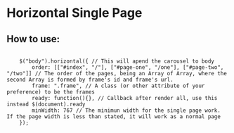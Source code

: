 <h1>Horizontal Single Page</h1>
<h2>How to use:</h2>
<code>
	$("body").horizontal({ // This will apend the carousel to body
		order: [["#index", "/"], ["#page-one", "/one"], ["#page-two", "/two"]] // The order of the pages, being an Array of Array, where the second Array is formed by frame's id and frame's url.
        frame: ".frame", // A class (or other attribute of your preference) to be the frames
        ready: function(){}, // Callback after render all, use this instead $(document).ready
        minWidth: 767 // The minimun width for the single page work. If the page width is less than stated, it will work as a normal page
	});
</code>